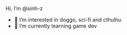 Hi, I’m @sinh-z
- 👀 I’m interested in doggo, sci-fi and cthulhu
- 🌱 I’m currently learning game dev 

<!---
sinh-z/sinh-z is a ✨ special ✨ repository because its `README.md` (this file) appears on your GitHub profile.
You can click the Preview link to take a look at your changes.
--->
